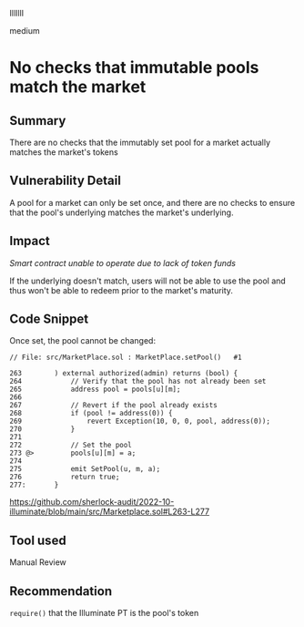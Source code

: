IllIllI

medium

# No checks that immutable pools match the market

## Summary
There are no checks that the immutably set pool for a market actually matches the market's tokens

## Vulnerability Detail
A pool for a market can only be set once, and there are no checks to ensure that the pool's underlying matches the market's underlying.

## Impact

_Smart contract unable to operate due to lack of token funds_

If the underlying doesn't match, users will not be able to use the pool and thus won't be able to redeem prior to the market's maturity.

## Code Snippet
Once set, the pool cannot be changed:
```solidity
// File: src/MarketPlace.sol : MarketPlace.setPool()   #1

263        ) external authorized(admin) returns (bool) {
264            // Verify that the pool has not already been set
265            address pool = pools[u][m];
266    
267            // Revert if the pool already exists
268            if (pool != address(0)) {
269                revert Exception(10, 0, 0, pool, address(0));
270            }
271    
272            // Set the pool
273 @>         pools[u][m] = a;
274    
275            emit SetPool(u, m, a);
276            return true;
277:       }
```
https://github.com/sherlock-audit/2022-10-illuminate/blob/main/src/Marketplace.sol#L263-L277


## Tool used

Manual Review

## Recommendation

`require()` that the Illuminate PT is the pool's token
